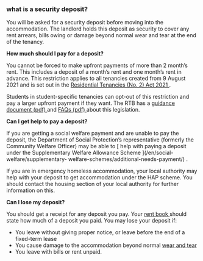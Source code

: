###  what is a security deposit?

You will be asked for a security deposit before moving into the accommodation.
The landlord holds this deposit as security to cover any rent arrears, bills
owing or damage beyond normal wear and tear at the end of the tenancy.

**How much should I pay for a deposit?**

You cannot be forced to make upfront payments of more than 2 month’s rent.
This includes a deposit of a month’s rent and one month’s rent in advance.
This restriction applies to all tenancies created from 9 August 2021 and is
set out in the [ Residential Tenancies (No. 2) Act 2021
](http://www.irishstatutebook.ie/eli/2021/act/17/enacted/en/html) .

Students in student-specific tenancies can opt-out of this restriction and pay
a larger upfront payment if they want. The RTB has a [ guidance document (pdf)
](https://www.rtb.ie/images/uploads/Comms%20and%20Research/Residential_Tenancies_\(No.2\)_Act_2021_\(16th_July_version\)_.pdf)
and [ FAQs (pdf)
](https://www.rtb.ie/images/uploads/general/RTA22021_FAQs_July_2021_Update_\(2\).pdf)
about this legislation.

**Can I get help to pay a deposit?**

If you are getting a social welfare payment and are unable to pay the deposit,
the Department of Social Protection’s representative (formerly the Community
Welfare Officer) may be able to [ help with paying a deposit under the
Supplementary Welfare Allowance Scheme ](/en/social-welfare/supplementary-
welfare-schemes/additional-needs-payment/) .

If you are in emergency homeless accommodation, your local authority may help
with your deposit to get accommodation under the HAP scheme. You should
contact the housing section of your local authority for further information on
this.

**Can I lose my deposit?**

You should get a receipt for any deposit you pay. Your [ rent book
](/en/housing/renting-a-home/tenants-rights-and-responsibilities/rent-books/)
should state how much of a deposit you paid. You may lose your deposit if:

  * You leave without giving proper notice, or leave before the end of a fixed-term lease 
  * You cause damage to the accommodation beyond normal [ wear and tear ](https://www.rtb.ie/during-a-tenancy/wear-and-tear)
  * You leave with bills or rent unpaid. 
